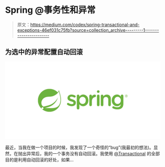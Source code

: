 # Spring @事务性和异常

> 原文：<https://medium.com/codex/spring-transactional-and-exceptions-46ef031c75fb?source=collection_archive---------1----------------------->

## 为选中的异常配置自动回滚

![](img/22974d1961313b8f290b9e9356190f88.png)

最近，当我在做一个项目的时候，我发现了一个奇怪的“bug”(我最初的想法)。显然，在抛出异常后，我的一个事务没有自动回滚。我使用 [@Transactional](https://docs.spring.io/spring-framework/docs/current/reference/html/data-access.html#transaction-declarative-annotations) 的全部目的是利用自动回滚的好处，如果…